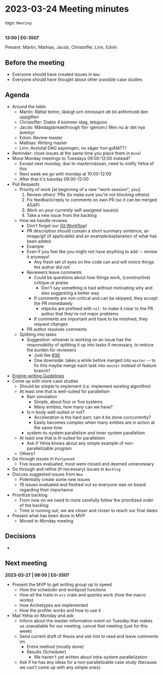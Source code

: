 # 2023-03-24 Meeting minutes
###### tags: `Meeting`
**13:00 | EG-3507**

Present: Martin, Mathias, Jacob, Christoffer, Linn, Edvin

## Before the meeting
* Everyone should have created issues in `New`
* Everyone should have thought about other possible case studies

## Agenda
* Around the table
  * Martin: Rättat tentor, läskigt och intressant att bli anförtrodd den uppgiften
  * Christoffer: Diablo 4 kommer idag, letsgooo
  * Jacob: Måndagsbreakthrough förr igenom:( Men nu är det nya äventyr
  * Edvin: Review master
  * Mathias: Writing master
  * Linn: Avslutat DAG aspningen, nu säger hon goNATT!
* Reminder: close issues at the same time you place them in `Done`!
* Move Monday meetings to Tuesdays 09:00-12:00 instead?
  * Except next monday, due to mastermässan, need to notify Yehia of this
  * Next week we go with monday at 10:00-12:00
  * After that it's tuesday 09:00-12:00
* Pull Requests
  * Priority of work [at beginning of a new "work-session", you]:
    1. Review others' PRs (to make sure you're not blocking others)
    2. Fix feedback/reply to comments on own PR (so it can be merged ASAP)
    3. Work on your currently self-assigned issue(s)
    4. Take a new issue from the backlog
  * How we handle reviews
    * Don't forget our [Git Workflow](/sk-Aj6CfRmSc_4AAS1bPQw)!
    * PR description should contain a short summary sentence, an image/gif (if applicable) and an example/explanation of what has been added
    * Example
    * Even if you feel like you might not have anything to add -- review it anyways!
      * Any fresh set of eyes on the code can and will notice things the author did not
    * Reviewers leave comments
      * Could be questions about how things work, (constructive) critique or praise
        * Don't say something is bad without motivating why and also suggesting a better way
      * If comments are non-critical and can be skipped, they accept the PR immediately
        * nitpicks are prefixed with `nit:` to make it clear to the PR author that they're not major problems
      * If comments are important and have to be resolved, they request changes
    * PR author resolves comments
  * Splitting into tasks
    * Suggestion: whoever is working on an issue has the responsibility of splitting it up into tasks if necessary, to reduce the burden for reviewers
      * Just like [#36](https://github.com/martinjonsson01/recs/issues/36) 
      * One downside: takes a while before merged into `master` -- to fix this maybe merge each task into `master` instead of feature branch?
* [Engine-writing Guidelines](/YJIbVCESQB6BmSUmJZiufg)
* Come up with more case studies
  * Should be simple to implement (i.e. implement existing algorithm)
  * At least one that is well-suited for parallelism
    * Rain simulation
      * Simple, about four or five systems
      * Many entities, how many can we have?
    * Is n-body well-suited or not?
      * Acceleration is the hard part, can it be done concurrently?
      * Easily becomes complex when many entities are in action at the same time
    * system-to-system parallelism and inner system parallelism
  * At least one that is ill-suited for parallelism
    * Ask if Yehia knows about any simple example of non-parallelizable program
  * Others?
* Go through issues in `Postponed`
  * Five issues evaluated, most were closed and deemed unnecessary 
* Go through and refine (if necessary) issues in `Backlog`
* Discuss suggested issues from `New`
  * Potentially create some new issues
  * 19 issues evaluated and fleshed out so everyone was on board regarding their importance
* Prioritize backlog
  * From now on we need to more carefully follow the prioritized order of the backlog
  * Time is running out, we are closer and closer to reach our final dates
* Present what has been done in MVP
  * Moved to Monday meeting

## Decisions
* 

## Next meeting

**2023-03-27 | 08:00 | EG-3507**

* Present the MVP to get writing group up to speed
  * How the scheduler and workpool functions
  * How all the traits in `ecs` crate and queries work (how the macro works)
  * How Archetypes are implemented
  * How the profiler works and how to use it 
* Mail Yehia on Monday and ask:
  * Inform about the master-information event on Tuesday that makes us unavailable for our meeting, cancel that meeting (just for this week)
  * Send current draft of thesis and ask him to read and leave comments on:
    * Entire method (mostly done)
    * Results (Scheduler)
      * We haven't yet written about intra-system parallelization
  * Ask if he has any ideas for a non-parallelizable case study (because we can't come up with any simple ones)